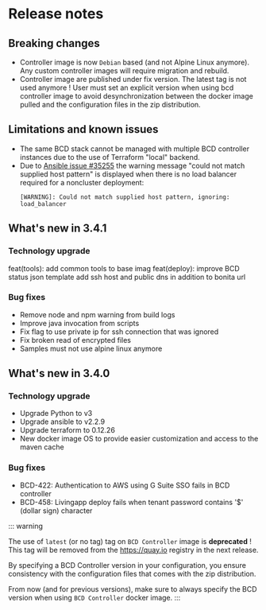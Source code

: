 # Release notes

## Breaking changes
* Controller image is now `Debian` based (and not Alpine Linux anymore). Any custom controller images will require migration and rebuild.
* Controller image are published under fix version. The latest tag is not used anymore ! User must set an explicit version when using bcd controller image to avoid desynchronization between the docker image pulled and the configuration files in the zip distribution.

## Limitations and known issues

* The same BCD stack cannot be managed with multiple BCD controller instances due to the use of Terraform "local" backend.
* Due to [Ansible issue #35255](https://github.com/ansible/ansible/issues/35255) the warning message "could not match supplied host pattern" is displayed when there is no load balancer required for a noncluster deployment:
  ```
  [WARNING]: Could not match supplied host pattern, ignoring: load_balancer
  ```

## What's new in 3.4.1

### Technology upgrade
feat(tools): add common tools to base imag
feat(deploy): improve BCD status json template
add ssh host and public dns in addition to bonita url

### Bug fixes
* Remove node and npm warning from build logs
* Improve java invocation from scripts
* Fix flag to use private ip for ssh connection that was ignored
* Fix broken read of encrypted files
* Samples must not use alpine linux anymore

## What's new in 3.4.0

### Technology upgrade
* Upgrade Python to v3
* Upgrade ansible to v2.2.9
* Upgrade terraform to 0.12.26
* New docker image OS to provide easier customization and access to the maven cache


### Bug fixes
* BCD-422: Authentication to AWS using G Suite SSO fails in BCD controller
* BCD-458: Livingapp deploy fails when tenant password contains '$' (dollar sign) character

::: warning

The use of `latest` (or no tag) tag on `BCD Controller` image is **deprecated** !
This tag will be removed from the https://quay.io registry in the next release.

By specifying a BCD Controller version in your configuration, you ensure consistency with the configuration files that comes
with the zip distribution.

From now (and for previous versions), make sure to always specify the BCD version when using `BCD Controller` docker image.
:::
